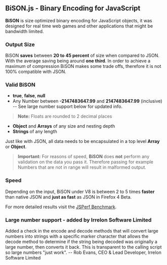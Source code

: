 BiSON.js - Binary Encoding for JavaScript
-----------------------------------------

**BiSON** is size optimized binary encoding for JavaScript objects, it was 
designed for real time web games and other applications that might be bandwidth 
limited.

### Output Size

BiSON **saves** between **20 to 45 percent** of size when compared to JSON. With 
the average saving being around **one third**.
In order to achieve a maximum of compression BiSON makes some trade offs, 
therefore it is not 100% compatible with JSON.

### Valid BiSON

- **true**, **false**, **null**
- Any Number between **-2147483647.99** and **2147483647.99** (inclusive) -- See large number support below for updated info.

> **Note:** Floats are rounded to 2 decimal places

- **Object** and **Arrays** of any size and nesting depth
- **Strings** of any length

Just like with JSON, all data needs to be encapsulated in a top level **Array** or **Object**.

> **Important:** For reasons of speed, **BiSON** does **not** perform any validation on the data you pass it.
> Therefore passing for example Numbers that are not in range will result in malformed output.

### Speed

Depending on the input, BiSON under V8 is between 2 to 5 times **faster** than 
native JSON and **just as fast** as JSON in Firefox 4 Beta.

For more detailed results visit the 
[JSPerf Benchmark](http://jsperf.com/bison/6).

### Large number support - added by Irrelon Software Limited

Added a check in the encode and decode methods that will convert large numbers into strings with a specific marker character that allows the decode method to determine if the string being decoded was originally a large number, then converts it back. This is transparent to the calling script so large numbers "just work". -- Rob Evans, CEO & Lead Developer, Irrelon Software Limited